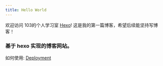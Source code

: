 ```yaml
---
title: Hello World
---
```

欢迎访问 103的个人学习室 [Hexo](http://www.103studio.cn/)! 这是我的第一篇博客，希望后续能坚持写博客！

 
### 基于 hexo 实现的博客网站。
 
如何使用: [Deployment](https://hexo.io/docs/deployment.html)
